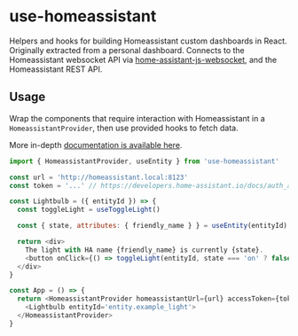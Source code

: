 # use-homeassistant

Helpers and hooks for building Homeassistant custom dashboards in React. Originally extracted from a personal dashboard. Connects to the Homeassistant websocket API via [home-assistant-js-websocket](https://github.com/home-assistant/home-assistant-js-websocket), and the Homeassistant REST API.

## Usage

Wrap the components that require interaction with Homeassistant in a `HomeassistantProvider`, then use provided hooks to fetch data.

More in-depth [documentation is available here](https://tmikoss.github.io/use-homeassistant/).

```js
import { HomeassistantProvider, useEntity } from 'use-homeassistant'

const url = 'http://homeassistant.local:8123'
const token = '...' // https://developers.home-assistant.io/docs/auth_api/#long-lived-access-token

const Lightbulb = ({ entityId }) => {
  const toggleLight = useToggleLight()

  const { state, attributes: { friendly_name } } = useEntity(entityId)

  return <div>
    The light with HA name {friendly_name} is currently {state}.
    <button onClick={() => toggleLight(entityId, state === 'on' ? false : true)}>
  </div>
}

const App = () => {
  return <HomeassistantProvider homeassistantUrl={url} accessToken={token}>
    <Lightbulb entityId='entity.example_light'>
  </HomeassistantProvider>
}
```

